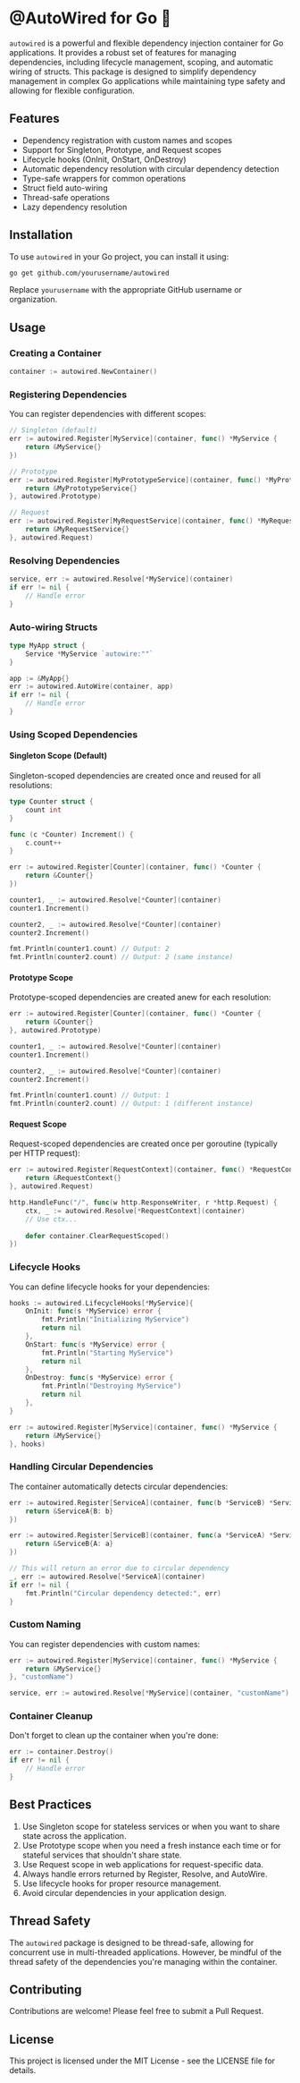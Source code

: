 # @AutoWired for Go 🚀

`autowired` is a powerful and flexible dependency injection container for Go applications. It provides a robust set of features for managing dependencies, including lifecycle management, scoping, and automatic wiring of structs. This package is designed to simplify dependency management in complex Go applications while maintaining type safety and allowing for flexible configuration.

## Features

- Dependency registration with custom names and scopes
- Support for Singleton, Prototype, and Request scopes
- Lifecycle hooks (OnInit, OnStart, OnDestroy)
- Automatic dependency resolution with circular dependency detection
- Type-safe wrappers for common operations
- Struct field auto-wiring
- Thread-safe operations
- Lazy dependency resolution

## Installation

To use `autowired` in your Go project, you can install it using:

```bash
go get github.com/yourusername/autowired
```

Replace `yourusername` with the appropriate GitHub username or organization.

## Usage

### Creating a Container

```go
container := autowired.NewContainer()
```

### Registering Dependencies

You can register dependencies with different scopes:

```go
// Singleton (default)
err := autowired.Register[MyService](container, func() *MyService {
    return &MyService{}
})

// Prototype
err := autowired.Register[MyPrototypeService](container, func() *MyPrototypeService {
    return &MyPrototypeService{}
}, autowired.Prototype)

// Request
err := autowired.Register[MyRequestService](container, func() *MyRequestService {
    return &MyRequestService{}
}, autowired.Request)
```

### Resolving Dependencies

```go
service, err := autowired.Resolve[*MyService](container)
if err != nil {
    // Handle error
}
```

### Auto-wiring Structs

```go
type MyApp struct {
    Service *MyService `autowire:""`
}

app := &MyApp{}
err := autowired.AutoWire(container, app)
if err != nil {
    // Handle error
}
```

### Using Scoped Dependencies

#### Singleton Scope (Default)

Singleton-scoped dependencies are created once and reused for all resolutions:

```go
type Counter struct {
    count int
}

func (c *Counter) Increment() {
    c.count++
}

err := autowired.Register[Counter](container, func() *Counter {
    return &Counter{}
})

counter1, _ := autowired.Resolve[*Counter](container)
counter1.Increment()

counter2, _ := autowired.Resolve[*Counter](container)
counter2.Increment()

fmt.Println(counter1.count) // Output: 2
fmt.Println(counter2.count) // Output: 2 (same instance)
```

#### Prototype Scope

Prototype-scoped dependencies are created anew for each resolution:

```go
err := autowired.Register[Counter](container, func() *Counter {
    return &Counter{}
}, autowired.Prototype)

counter1, _ := autowired.Resolve[*Counter](container)
counter1.Increment()

counter2, _ := autowired.Resolve[*Counter](container)
counter2.Increment()

fmt.Println(counter1.count) // Output: 1
fmt.Println(counter2.count) // Output: 1 (different instance)
```

#### Request Scope

Request-scoped dependencies are created once per goroutine (typically per HTTP request):

```go
err := autowired.Register[RequestContext](container, func() *RequestContext {
    return &RequestContext{}
}, autowired.Request)

http.HandleFunc("/", func(w http.ResponseWriter, r *http.Request) {
    ctx, _ := autowired.Resolve[*RequestContext](container)
    // Use ctx...
    
    defer container.ClearRequestScoped()
})
```

### Lifecycle Hooks

You can define lifecycle hooks for your dependencies:

```go
hooks := autowired.LifecycleHooks[*MyService]{
    OnInit: func(s *MyService) error {
        fmt.Println("Initializing MyService")
        return nil
    },
    OnStart: func(s *MyService) error {
        fmt.Println("Starting MyService")
        return nil
    },
    OnDestroy: func(s *MyService) error {
        fmt.Println("Destroying MyService")
        return nil
    },
}

err := autowired.Register[MyService](container, func() *MyService {
    return &MyService{}
}, hooks)
```

### Handling Circular Dependencies

The container automatically detects circular dependencies:

```go
err := autowired.Register[ServiceA](container, func(b *ServiceB) *ServiceA {
    return &ServiceA{B: b}
})

err := autowired.Register[ServiceB](container, func(a *ServiceA) *ServiceB {
    return &ServiceB{A: a}
})

// This will return an error due to circular dependency
_, err := autowired.Resolve[*ServiceA](container)
if err != nil {
    fmt.Println("Circular dependency detected:", err)
}
```

### Custom Naming

You can register dependencies with custom names:

```go
err := autowired.Register[MyService](container, func() *MyService {
    return &MyService{}
}, "customName")

service, err := autowired.Resolve[*MyService](container, "customName")
```

### Container Cleanup

Don't forget to clean up the container when you're done:

```go
err := container.Destroy()
if err != nil {
    // Handle error
}
```

## Best Practices

1. Use Singleton scope for stateless services or when you want to share state across the application.
2. Use Prototype scope when you need a fresh instance each time or for stateful services that shouldn't share state.
3. Use Request scope in web applications for request-specific data.
4. Always handle errors returned by Register, Resolve, and AutoWire.
5. Use lifecycle hooks for proper resource management.
6. Avoid circular dependencies in your application design.

## Thread Safety

The `autowired` package is designed to be thread-safe, allowing for concurrent use in multi-threaded applications. However, be mindful of the thread safety of the dependencies you're managing within the container.

## Contributing

Contributions are welcome! Please feel free to submit a Pull Request.

## License

This project is licensed under the MIT License - see the LICENSE file for details.